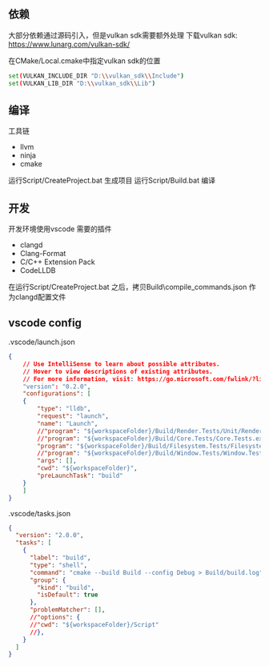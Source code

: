 ## 依赖

大部分依赖通过源码引入，但是vulkan sdk需要额外处理
下载vulkan sdk: https://www.lunarg.com/vulkan-sdk/

在CMake/Local.cmake中指定vulkan sdk的位置

```sh
set(VULKAN_INCLUDE_DIR "D:\\vulkan_sdk\\Include")
set(VULKAN_LIB_DIR "D:\\vulkan_sdk\\Lib")
```

## 编译

工具链
- llvm 
- ninja 
- cmake

运行Script/CreateProject.bat 生成项目
运行Script/Build.bat 编译

## 开发

开发环境使用vscode
需要的插件
- clangd  
- Clang-Format 
- C/C++ Extension Pack  
- CodeLLDB 

在运行Script/CreateProject.bat 之后，拷贝Build\compile_commands.json 作为clangd配置文件

## vscode config

.vscode/launch.json
```json
{
    // Use IntelliSense to learn about possible attributes.
    // Hover to view descriptions of existing attributes.
    // For more information, visit: https://go.microsoft.com/fwlink/?linkid=830387
    "version": "0.2.0",
    "configurations": [
    {
        "type": "lldb",
        "request": "launch",
        "name": "Launch",
        //"program": "${workspaceFolder}/Build/Render.Tests/Unit/Render.Tests.Unit.exe",
        //"program": "${workspaceFolder}/Build/Core.Tests/Core.Tests.exe",
        "program": "${workspaceFolder}/Build/Filesystem.Tests/Filesystem.Tests.exe",
        //"program": "${workspaceFolder}/Build/Window.Tests/Window.Tests.exe",
        "args": [],
        "cwd": "${workspaceFolder}",
        "preLaunchTask": "build"
    }
    ]
}
```

.vscode/tasks.json
```json
{
  "version": "2.0.0",
  "tasks": [
    {
      "label": "build",
      "type": "shell",
      "command": "cmake --build Build --config Debug > Build/build.log",
      "group": {
        "kind": "build",
        "isDefault": true
      },
      "problemMatcher": [],
      //"options": {
      //"cwd": "${workspaceFolder}/Script"
      //},
    }
  ]
}
```